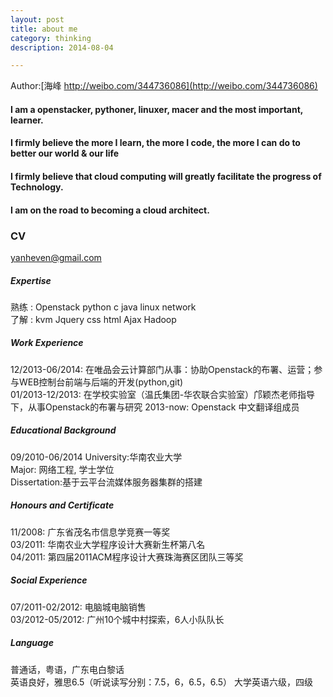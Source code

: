 ```yaml
---
layout: post
title: about me
category: thinking
description: 2014-08-04

---
```


Author:[海峰 http://weibo.com/344736086](http://weibo.com/344736086)



#### I am a openstacker, pythoner, linuxer, macer and the most important, learner.


#### I firmly believe the more I learn, the more I code, the more I can do to better our world & our life


#### I firmly believe that cloud computing will greatly facilitate the progress of Technology. 


#### I am on the road to becoming a cloud architect.

### CV

yanheven@gmail.com                                                                             

##### Expertise 	
熟练 : Openstack python c java linux network	
了解 : kvm Jquery css html Ajax Hadoop 

##### Work Experience		
12/2013-06/2014: 在唯品会云计算部门从事：协助Openstack的布署、运营；参与WEB控制台前端与后端的开发(python,git)		
01/2013-12/2013: 在学校实验室（温氏集团-华农联合实验室）邝颖杰老师指导下，从事Openstack的布署与研究
2013-now: Openstack 中文翻译组成员

##### Educational Background		
09/2010-06/2014 University:华南农业大学	
				 Major: 网络工程, 学士学位	
                Dissertation:基于云平台流媒体服务器集群的搭建


##### Honours and Certificate			
11/2008: 广东省茂名市信息学竞赛一等奖		
03/2011: 华南农业大学程序设计大赛新生杯第八名		
04/2011: 第四届2011ACM程序设计大赛珠海赛区团队三等奖

##### Social Experience		
07/2011-02/2012: 电脑城电脑销售		
03/2012-05/2012: 广州10个城中村探索，6人小队队长	

##### Language		
普通话，粤语，广东电白黎话		
英语良好，雅思6.5（听说读写分别：7.5，6，6.5，6.5）
大学英语六级，四级


